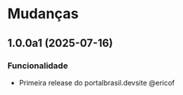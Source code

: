 # Mudanças

<!-- towncrier release notes start -->

## 1.0.0a1 (2025-07-16)


### Funcionalidade

- Primeira release do portalbrasil.devsite @ericof
